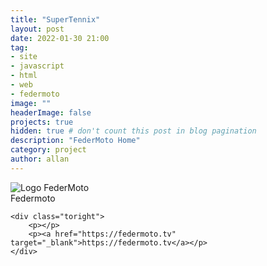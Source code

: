 ```yaml
---
title: "SuperTennix"
layout: post
date: 2022-01-30 21:00
tag: 
- site
- javascript
- html
- web
- federmoto
image: ""
headerImage: false
projects: true
hidden: true # don't count this post in blog pagination
description: "FederMoto Home"
category: project
author: allan
---
```



<div class="side-by-side">
    <div class="toleft">
        <img class="image" src="https://www.federmoto.tv/staticfiles/img/logo.png" alt="Logo FederMoto">
        <figcaption class="caption">Federmoto</figcaption>
    </div>

    <div class="toright">
        <p></p>
        <p><a href="https://federmoto.tv" target="_blank">https://federmoto.tv</a></p>
    </div>
</div>
